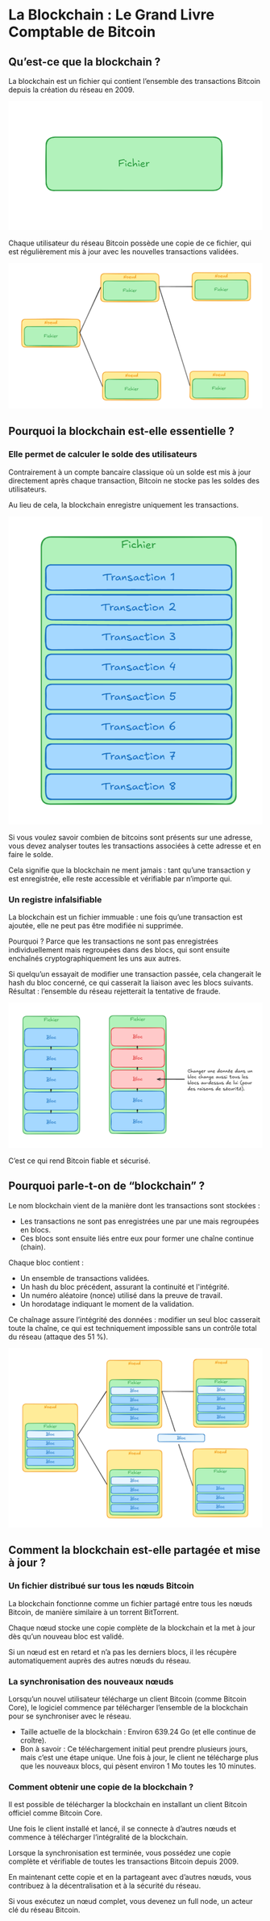 # La Blockchain : Le Grand Livre Comptable de Bitcoin

## Qu’est-ce que la blockchain ?

La blockchain est un fichier qui contient l’ensemble des transactions Bitcoin depuis la création du réseau en 2009.

![1](https://raw.githubusercontent.com/BenBktech/Apprendre-Bitcoin/refs/heads/main/5.%20La%20Blockchain/images/1.png)

Chaque utilisateur du réseau Bitcoin possède une copie de ce fichier, qui est régulièrement mis à jour avec les nouvelles transactions validées.

![2](https://raw.githubusercontent.com/BenBktech/Apprendre-Bitcoin/refs/heads/main/5.%20La%20Blockchain/images/2.png)

## Pourquoi la blockchain est-elle essentielle ?

### Elle permet de calculer le solde des utilisateurs

Contrairement à un compte bancaire classique où un solde est mis à jour directement après chaque transaction, Bitcoin ne stocke pas les soldes des utilisateurs.

Au lieu de cela, la blockchain enregistre uniquement les transactions.

![3](https://raw.githubusercontent.com/BenBktech/Apprendre-Bitcoin/refs/heads/main/5.%20La%20Blockchain/images/3.png)

Si vous voulez savoir combien de bitcoins sont présents sur une adresse, vous devez analyser toutes les transactions associées à cette adresse et en faire le solde.

Cela signifie que la blockchain ne ment jamais : tant qu’une transaction y est enregistrée, elle reste accessible et vérifiable par n’importe qui.

### Un registre infalsifiable

La blockchain est un fichier immuable : une fois qu’une transaction est ajoutée, elle ne peut pas être modifiée ni supprimée.

Pourquoi ? Parce que les transactions ne sont pas enregistrées individuellement mais regroupées dans des blocs, qui sont ensuite enchaînés cryptographiquement les uns aux autres.

Si quelqu’un essayait de modifier une transaction passée, cela changerait le hash du bloc concerné, ce qui casserait la liaison avec les blocs suivants. Résultat : l’ensemble du réseau rejetterait la tentative de fraude.

![4](https://raw.githubusercontent.com/BenBktech/Apprendre-Bitcoin/refs/heads/main/5.%20La%20Blockchain/images/4.png)

C’est ce qui rend Bitcoin fiable et sécurisé.

## Pourquoi parle-t-on de “blockchain” ?

Le nom blockchain vient de la manière dont les transactions sont stockées :

- Les transactions ne sont pas enregistrées une par une mais regroupées en blocs.
- Ces blocs sont ensuite liés entre eux pour former une chaîne continue (chain).

Chaque bloc contient :

- Un ensemble de transactions validées.
- Un hash du bloc précédent, assurant la continuité et l'intégrité.
- Un numéro aléatoire (nonce) utilisé dans la preuve de travail.
- Un horodatage indiquant le moment de la validation.

Ce chaînage assure l’intégrité des données : modifier un seul bloc casserait toute la chaîne, ce qui est techniquement impossible sans un contrôle total du réseau (attaque des 51 %).

![5](https://raw.githubusercontent.com/BenBktech/Apprendre-Bitcoin/refs/heads/main/5.%20La%20Blockchain/images/5.png)

## Comment la blockchain est-elle partagée et mise à jour ?

### Un fichier distribué sur tous les nœuds Bitcoin
La blockchain fonctionne comme un fichier partagé entre tous les nœuds Bitcoin, de manière similaire à un torrent BitTorrent.

Chaque nœud stocke une copie complète de la blockchain et la met à jour dès qu’un nouveau bloc est validé.

Si un nœud est en retard et n’a pas les derniers blocs, il les récupère automatiquement auprès des autres nœuds du réseau.

### La synchronisation des nouveaux nœuds

Lorsqu’un nouvel utilisateur télécharge un client Bitcoin (comme Bitcoin Core), le logiciel commence par télécharger l’ensemble de la blockchain pour se synchroniser avec le réseau.

- Taille actuelle de la blockchain : Environ 639.24 Go (et elle continue de croître).
- Bon à savoir : Ce téléchargement initial peut prendre plusieurs jours, mais c’est une étape unique. Une fois à jour, le client ne télécharge plus que les nouveaux blocs, qui pèsent environ 1 Mo toutes les 10 minutes.

### Comment obtenir une copie de la blockchain ?

Il est possible de télécharger la blockchain en installant un client Bitcoin officiel comme Bitcoin Core.

Une fois le client installé et lancé, il se connecte à d’autres nœuds et commence à télécharger l’intégralité de la blockchain.

Lorsque la synchronisation est terminée, vous possédez une copie complète et vérifiable de toutes les transactions Bitcoin depuis 2009.

En maintenant cette copie et en la partageant avec d’autres nœuds, vous contribuez à la décentralisation et à la sécurité du réseau.

Si vous exécutez un nœud complet, vous devenez un full node, un acteur clé du réseau Bitcoin.